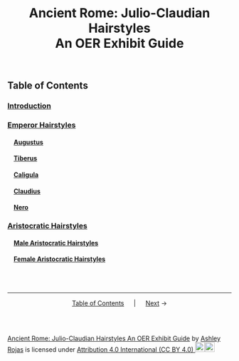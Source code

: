 <h1 align="center">Ancient Rome: Julio-Claudian Hairstyles<br>An OER Exhibit Guide</h1>
<br>

## Table of Contents
### **[Introduction](introduction.md)**
### **[Emperor Hairstyles](emperor-hairstyles/emperor-hairstyles.md)**
#### &emsp;[Augustus](emperor-hairstyles/augustus.md)
#### &emsp;[Tiberus](emperor-hairstyles/tiberius.md)
#### &emsp;[Caligula](emperor-hairstyles/caligula.md)
#### &emsp;[Claudius](emperor-hairstyles/claudius.md)
#### &emsp;[Nero](emperor-hairstyles/nero.md)
### **[Aristocratic Hairstyles](aristocratic-hairstyles/aristocratic-hairstyles.md)**
#### &emsp;[Male Aristocratic Hairstyles](aristocratic-hairstyles/male-aristocratic-hairstyles.md)
#### &emsp;[Female Aristocratic Hairstyles](aristocratic-hairstyles/female-aristocratic-hairstyles.md)
<br><br>

---
<p align="center">
<a href="readme.md">Table of Contents</a> &emsp; | &emsp; <a href="introduction.md">Next</a> →
</p>
<br>
<br>

<p xmlns:cc="http://creativecommons.org/ns#" xmlns:dct="http://purl.org/dc/terms/"><a property="dct:title" rel="cc:attributionURL" href="https://github.com/arojas1/julio-claudian-hairstyles/blob/main/readme.md">Ancient Rome: Julio-Claudian Hairstyles An OER Exhibit Guide</a> by <a rel="cc:attributionURL dct:creator" property="cc:attributionName" href="https://github.com/arojas1">Ashley Rojas</a> is licensed under <a href="http://creativecommons.org/licenses/by/4.0/?ref=chooser-v1" target="_blank" rel="license noopener noreferrer" style="display:inline-block;">Attribution 4.0 International (CC BY 4.0) <img height="22px"!important margin-left="3px" vertical-align="text-bottom" src="https://mirrors.creativecommons.org/presskit/icons/cc.svg?ref=chooser-v1"><img height="22px"!important margin-left="3px" vertical-align="text-bottom" src="https://mirrors.creativecommons.org/presskit/icons/by.svg?ref=chooser-v1"></a></p>
